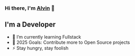 ### Hi there, I'm [Alvin][website] 👋 

## I'm a Developer

- 🔭 I’m currently learning Fullstack
- 🥅 2025 Goals: Contribute more to Open Source projects
- ⚡ Stay hungry, stay foolish

[website]: https://www.linkedin.com/in/alvin-fauzi-aulia/

